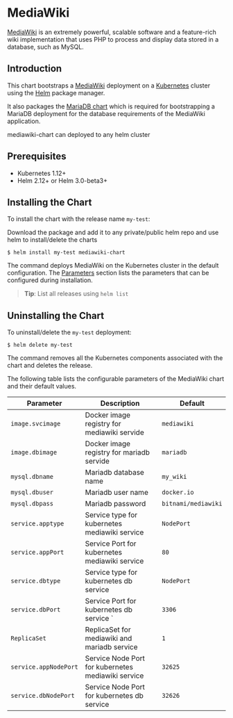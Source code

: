 # MediaWiki

[MediaWiki](https://www.mediawiki.org) is an extremely powerful, scalable software and a feature-rich wiki implementation that uses PHP to process and display data stored in a database, such as MySQL.


## Introduction

This chart bootstraps a [MediaWiki](https://github.com/wikimedia/mediawiki-docker) deployment on a [Kubernetes](http://kubernetes.io) cluster using the [Helm](https://helm.sh) package manager.

It also packages the [MariaDB chart](https://github.com/docker-library/mariadb) which is required for bootstrapping a MariaDB deployment for the database requirements of the MediaWiki application.

mediawiki-chart can deployed to any helm cluster

## Prerequisites

- Kubernetes 1.12+
- Helm 2.12+ or Helm 3.0-beta3+

## Installing the Chart

To install the chart with the release name `my-test`:

Download the package and add it to any private/public helm repo and use helm to install/delete the charts

```console
$ helm install my-test mediawiki-chart
```

The command deploys MediaWiki on the Kubernetes cluster in the default configuration. The [Parameters](#parameters) section lists the parameters that can be configured during installation.

> **Tip**: List all releases using `helm list`

## Uninstalling the Chart

To uninstall/delete the `my-test` deployment:

```console
$ helm delete my-test
```

The command removes all the Kubernetes components associated with the chart and deletes the release.

The following table lists the configurable parameters of the MediaWiki chart and their default values.

| Parameter                            | Description                                                                                            | Default                                                      |
|--------------------------------------|--------------------------------------------------------------------------------------------------------|--------------------------------------------------------------|
| `image.svcimage`	               | Docker image registry for mediawiki servide                                                            | `mediawiki`                                                  |
| `image.dbimage`       	       | Docker image registry for mariadb servide                                                              | `mariadb`      					       |
| `mysql.dbname`              	       | Mariadb database name                                                                                  | `my_wiki`                                                    |
| `mysql.dbuser`                       | Mariadb user name                                                                                      | `docker.io`                                                  |
| `mysql.dbpass`                       | Mariadb password                                                                                       | `bitnami/mediawiki`                                          |
| `service.apptype`                    | Service type for kubernetes mediawiki service                                                          | `NodePort`                                                   |
| `service.appPort`                    | Service Port for kubernetes mediawiki service                                                          | `80`                                                         |
| `service.dbtype`                     | Service type for kubernetes db service                                                                 | `NodePort`                                                   |
| `service.dbPort`                     | Service Port for kubernetes db service `                                                               | `3306`                                                       |
| `ReplicaSet`                         | ReplicaSet for mediawiki and mariadb service                                                           | `1`                                                          |
| `service.appNodePort`		       | Service Node Port for kubernetes mediawiki service                                                     | `32625`                                                      |
| `service.dbNodePort`		       | Service Node Port for kubernetes db service                                                            | `32626`                                                      |

